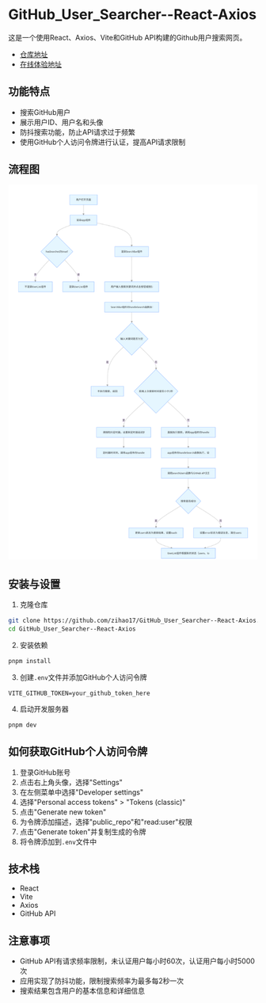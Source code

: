 # GitHub_User_Searcher--React-Axios

这是一个使用React、Axios、Vite和GitHub API构建的Github用户搜索网页。

- [仓库地址](https://github.com/zihao17/GitHub_User_Searcher--React-Axios/blob/main/README.md)
- [在线体验地址](https://git-hub-user-searcher-react-axios-4pvvtyznw-zihao17s-projects.vercel.app/)

## 功能特点

- 搜索GitHub用户
- 展示用户ID、用户名和头像
- 防抖搜索功能，防止API请求过于频繁
- 使用GitHub个人访问令牌进行认证，提高API请求限制

## 流程图

![flow_chart](./src/assets/flow_chart.png)

## 安装与设置

1. 克隆仓库

```bash
git clone https://github.com/zihao17/GitHub_User_Searcher--React-Axios.git
cd GitHub_User_Searcher--React-Axios
```

2. 安装依赖

```bash
pnpm install
```

3. 创建`.env`文件并添加GitHub个人访问令牌

```
VITE_GITHUB_TOKEN=your_github_token_here
```

4. 启动开发服务器

```bash
pnpm dev
```

## 如何获取GitHub个人访问令牌

1. 登录GitHub账号
2. 点击右上角头像，选择"Settings"
3. 在左侧菜单中选择"Developer settings"
4. 选择"Personal access tokens" > "Tokens (classic)"
5. 点击"Generate new token"
6. 为令牌添加描述，选择"public_repo"和"read:user"权限
7. 点击"Generate token"并复制生成的令牌
8. 将令牌添加到`.env`文件中

## 技术栈

- React
- Vite
- Axios
- GitHub API

## 注意事项

- GitHub API有请求频率限制，未认证用户每小时60次，认证用户每小时5000次
- 应用实现了防抖功能，限制搜索频率为最多每2秒一次
- 搜索结果包含用户的基本信息和详细信息
